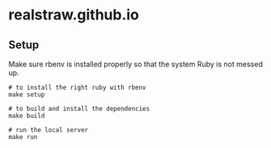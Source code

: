 # realstraw.github.io

## Setup

Make sure rbenv is installed properly so that the system Ruby is not messed up.

```
# to install the right ruby with rbenv
make setup

# to build and install the dependencies
make build

# run the local server
make run
```
